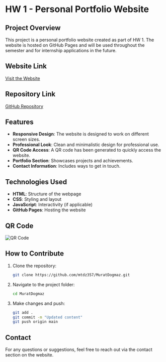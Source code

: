 # HW 1 - Personal Portfolio Website

## Project Overview
This project is a personal portfolio website created as part of HW 1. The website is hosted on GitHub Pages and will be used throughout the semester and for internship applications in the future.

## Website Link
[Visit the Website](https://mtdz357.github.io/MuratDogmaz/)

## Repository Link
[GitHub Repository](https://github.com/mtdz357/MuratDogmaz)

## Features
- **Responsive Design**: The website is designed to work on different screen sizes.
- **Professional Look**: Clean and minimalistic design for professional use.
- **QR Code Access**: A QR code has been generated to quickly access the website.
- **Portfolio Section**: Showcases projects and achievements.
- **Contact Information**: Includes ways to get in touch.

## Technologies Used
- **HTML**: Structure of the webpage
- **CSS**: Styling and layout
- **JavaScript**: Interactivity (if applicable)
- **GitHub Pages**: Hosting the website

## QR Code
![QR Code](qr-code.png)

## How to Contribute
1. Clone the repository:
   ```sh
   git clone https://github.com/mtdz357/MuratDogmaz.git
   ```
2. Navigate to the project folder:
   ```sh
   cd MuratDogmaz
   ```
3. Make changes and push:
   ```sh
   git add .
   git commit -m "Updated content"
   git push origin main
   ```

## Contact
For any questions or suggestions, feel free to reach out via the contact section on the website.
